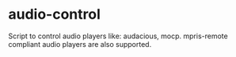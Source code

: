 # audio-control
Script to control audio players like: audacious, mocp. mpris-remote compliant audio players are also supported.
